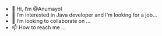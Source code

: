 - 👋 Hi, I’m @Anumayol
- 👀 I’m interested in Java developer and I'm looking for a job...
- 💞️ I’m looking to collaborate on ...
- 📫 How to reach me ...

<!---
Anumayol/Anumayol is a ✨ special ✨ repository because its `README.md` (this file) appears on your GitHub profile.
You can click the Preview link to take a look at your changes.
--->
